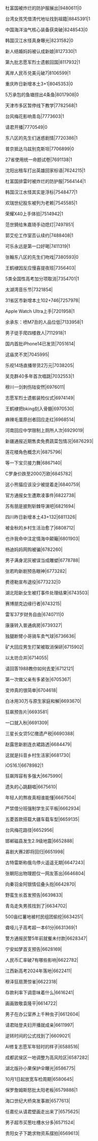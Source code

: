 杜富国被炸烂的防护服展出|9480611|0

台湾女孩凭借清代地址找到祖籍|8845391|1

中国海洋油气核心装备获突破|8248543|0

韩国汉江水怪真身曝光|8231582|0

新人结婚妈妈被认成新娘|8127330|1

第九批志愿军烈士遗骸回国|8117932|1

离岸人民币兑美元破7|8106599|1

重庆昨日新增本土3+1|8045353|0

5万承包的鱼塘捞出4条鱼|8017908|0

天津市多区暂停线下教学|7782568|1

台风梅花影响青岛|7773603|1

请君开播|7770549|0

东八区的先生们迷惑剧情|7720386|1

普京抵达乌兹别克斯坦|7706899|0

27省使用统一命题试卷|7691138|1

沈阳出租车打出英雄回家标语|7624215|1

杜富国排雷时被炸烂的防护服|7564144|1

韩国汉江水怪其实是浮标|7548477|1

欢瑞世纪股东被列为老赖|7545585|1

荣耀X40上手体验|7514942|1

范世錡给朱嘉琦手动熄灯|7497851|

郭艾伦工作室否认续约|7488408|1

可乐永远是第一口好喝|7411319|1

张翰东八区的先生们吻戏|7380593|0

王鹤棣因反应慢喜提夜班|7356403|

5类全国性高考加分项取消|7354701|1

太湖湾音乐节|7321854|

31省区市新增本土102+746|7257978|

Apple Watch Ultra上手|7201958|1

余承东：喷M7丑的人品位低|7133958|1

男子徒手爬四楼救人|7112918|1

国内首批iPhone14已发货|7051614|

这庙灵不灵|7045995|

乐视14场直播带货2万元|7038205|

吴克群40多年首次唱跳|7032553|1

穆川一剑刺伤陆安然|6976011|

志愿军烈士遗骸装殓仪式|6974149|

王鹤棣把bking刻入骨髓|6970530|

麻辣毛蛋原创者回应走红|6968514|

河南回应中学限制上厕所人次|6929019|

新疆通报近期售卖免费蔬菜包情况|6876293|

莲花楼角色概念片|6875796|

等一下宝贝接力舞|6867140|

C罗身价跌至2000万欧|6845782|

这小熊猫应该没少被提着走|6840759|

官方通报女生遭欺凌事件|6822738|

苏有朋是披荆斩棘导演吧|6821694|

四川昨日新增本土43+132|6811326|

被金秋的乡村生活治愈了|6808712|

也许我命中注定情海中颠簸|6801903|

杨迪妈妈网购被骗|6782260|

男子满身泥灰被误当成雕塑|6778788|

张若昀新剧预告眼神|6773282|

费德勒宣布退役|6773232|0

湖北阳新女生被打事件处理结果|6743503|

赛博朋克边缘行者|6743215|

雷军37岁财务自由|6740711|0

康康转入普通病房|6739327|

独腿断臂小哥骑车卖气球|6736636|

矿大回应男生打架被取消保研|6715902|

以太坊合并|6714055|

请回答1988教你如何去爱|6712121|

第一次做父亲有多紧张|6705367|

变帅真的很简单|6704618|

白冰用30万与原生家庭和解|6693670|

狂飙预告片|6693581|

一口就入秋|6691309|

三星长女贷5亿缴遗产税|6690388|

赵露思新剧连衣裙路透|6684479|

这就是抖音乡村生活家|6681730|

iOS16.1|6678982|1

狂飙阵容有多强大|6675990|

遗失的心跳翻唱|6675610|

年轻人的熬夜真相谁能懂|6667504|

严禁借分班强制学生买平板|6662934|

五菱首款搭载大疆车载车型|6659135|

台风梅花路径|6652956|

邯郸磁县发生2.9级地震|6652888|

喜剧大赛2即将回归|6651998|

古特雷斯称俄乌停火遥遥无期|6647243|

张朝阳出物理题仅一网友答出|6646804|

向秦羽金阿银情侣叠头抱|6642870|

野蛮生长首发预告|6639833|

青岛走失男孩找到了|6634702|

500亩红薯地被村民组团偷挖|6634251|

聋哑儿子高考超一本61分|6631369|1

警方通报民警5年前就餐未付款|6628347|

宁安如梦首支预告|6628169|

人民币汇率破7有哪些影响|6622782|

江西新高考2024年落地|6622411|

穆泽狂扇萧惊雀|6622318|

存款利率下调意味着什么|6616241|

画画致敬袁隆平|6614722|

男子在办公室养上千种虫子|6612604|

请君陆登夫妇开播就成亲|6611997|

逆转时间的公式找到了|6609021|

AI修复志愿军年轻时的样子|6588516|

成都武侯区一地调整为高风险区|6587282|

湖北版孙小果保护伞曝光|6586775|

10月1日起放宽车检周期|6580645|

保罗詹姆斯怒批太阳老板|6579886|1

海口世纪大桥突发事故|6577613|

任嘉伦从请君壁画走出来了|6575625|

男子超市买葱吐槽水分多|6571524|

贵阳女子下跪求物资系摆拍|6569613|

